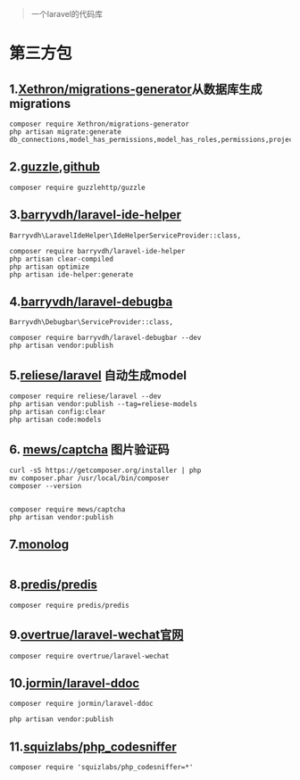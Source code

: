 > 一个laravel的代码库

# 第三方包
## 1.[Xethron/migrations-generator](https://github.com/Xethron/migrations-generator)从数据库生成migrations

```
composer require Xethron/migrations-generator
php artisan migrate:generate db_connections,model_has_permissions,model_has_roles,permissions,project_db,project_projects,project_users,role_has_permissions,roles,sys_sql_order_log
```

## 2.[guzzle](https://www.baidu.com/link?url=QmXISIs5bhAb-jAyQfqv7Owa1M92gy1Q5k7O3phD8TtEf0tCY-ovSx9JTX0lTUSZ&wd=&eqid=9d5bc9020008b0c5000000025b850fde),[github](https://github.com/guzzle/guzzle)

```
composer require guzzlehttp/guzzle
```

## 3.[barryvdh/laravel-ide-helper](https://github.com/barryvdh/laravel-ide-helper)
```
Barryvdh\LaravelIdeHelper\IdeHelperServiceProvider::class,  

composer require barryvdh/laravel-ide-helper
php artisan clear-compiled
php artisan optimize
php artisan ide-helper:generate  
```

## 4.[barryvdh/laravel-debugba](https://github.com/barryvdh/laravel-debugbar)
```
Barryvdh\Debugbar\ServiceProvider::class,

composer require barryvdh/laravel-debugbar --dev
php artisan vendor:publish
```

## 5.[reliese/laravel](https://github.com/reliese/laravel) 自动生成model

```
composer require reliese/laravel --dev
php artisan vendor:publish --tag=reliese-models
php artisan config:clear
php artisan code:models

```


## 6. [mews/captcha](https://github.com/mewebstudio/captcha) 图片验证码
```
curl -sS https://getcomposer.org/installer | php
mv composer.phar /usr/local/bin/composer
composer --version


composer require mews/captcha
php artisan vendor:publish
```

## 7.[monolog](https://github.com/Seldaek/monolog)
```

```

## 8.[predis/predis](https://github.com/nrk/predis)
```
composer require predis/predis
```

## 9.[overtrue/laravel-wechat](https://github.com/overtrue/laravel-wechat)[官网](https://easywechat.com/)
```
composer require overtrue/laravel-wechat
```

## 10.[jormin/laravel-ddoc](https://github.com/jormin/laravel-ddoc)
```
composer require jormin/laravel-ddoc

php artisan vendor:publish
```

## 11.[squizlabs/php_codesniffer](https://github.com/squizlabs/PHP_CodeSniffer)
```
composer require 'squizlabs/php_codesniffer=*'
```
